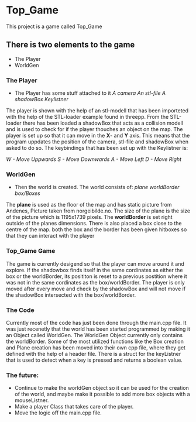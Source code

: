 # Top_Game
 This project is a game called Top_Game
 
## There is two elements to the game
 - The Player
 - WorldGen

### The Player
 - The Player has some stuff attached to it
 *A camera*
 *An stl-file*
 *A shadowBox*
 *Keylistner*
 
 The player is shown with the help of an stl-modell that has been importeted with the help of the STL-loader example found in threepp.
 From the STL-loader there has been loaded a shadowBox that acts as a collision modell and is used to check for if the player thouches an object on the map.
 The player is set up so that it can move in the **X**- and **Y** axis. 
 This means that the program uppdates the position of the camera, stl-file and shadowBox when asked to do so.
 The keybindings that has been set up with the Keylistner is:
 
 *W - Move Uppwards*
 *S - Move Downwards*
 *A - Move Left*
 *D - Move Right*
 
 
 ### WorldGen
 - Then the world is created. The world consists of:
 *plane*
 *worldBorder*
 *box/Boxes*

The **plane** is used as the floor of the map and has static picture from Andenes, Picture taken from norgeibilde.no.
The size of the plane is the size of the picture which is 1195x1739 pixels.
The **worldBorder** is set right outside of the planes dimensions.
There is also placed a box close to the centre of the map.
both the box and the border has been given hitboxes so that they can interact with the player

### Top_Game Game
The game is currently desigend so that the player can move around it and explore. If the shadowbox finds itself in the same cordinates as
either the box or the worldBorder, its posititon is reset to a previous postition where it was not in the same cordinates as the box/worldBorder.
The player is only moved after every move and check by the shadowBox and will not move if the shadowBox intersected with the box/worldBorder.

### The Code
Currently most of the code has just been done through the main.cpp file. It was just recenetly that the world has been started programmed by making it an Object called WorldGen. The WorldGen Object currently only contains the worldBorder. Some of the most utilized functions like the Box creation and Plane creation has been moved into their own cpp file, where they get defined with the help of a header file. There is a struct for the keyListner that is used to detect when a key is pressed and returns a boolean value.


### The future:
- Continue to make the worldGen object so it can be used for the creation of the world, and maybe make it possible to add more box objects with a mouseListner.
- Make a player Class that takes care of the player.
- Move the logic off the main.cpp file.
